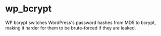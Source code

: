 wp_bcrypt
=========

WP bcrypt switches WordPress's password hashes from MD5 to bcrypt, making it harder for them to be brute-forced if they are leaked.
